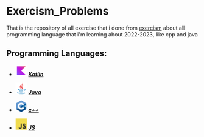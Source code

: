 # Exercism_Problems

That is the repository of all exercise that i done from [exercism](https://exercism.org/) about all
programming language that i'm learning about 2022-2023, like cpp and java

## Programming Languages:

- <img alt="Kotlin_img" src="https://github.com/devicons/devicon/blob/master/icons/kotlin/kotlin-original.svg" width=30px height=30px> [***Kotlin***](kotlin/)

- <img alt="Java_img" src="https://github.com/devicons/devicon/blob/master/icons/java/java-original.svg" width=30px height=30px> [***Java***](java/)

- <img alt="Cpp_img" src="https://github.com/devicons/devicon/blob/master/icons/cplusplus/cplusplus-original.svg" width=30px height=30px> [***c++***](cpp/)

- <img alt="Javascript_img" src="https://github.com/devicons/devicon/blob/master/icons/javascript/javascript-original.svg" width=30px height=30px> [***JS***](javascript/)

